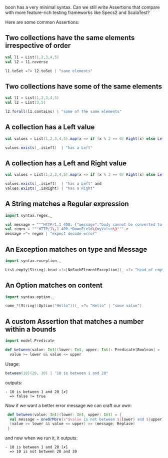 boon has a very minimal syntax. Can we still write Assertions that compare with more feature-rich testing frameworks like Specs2 and ScalaTest?

Here are some common Assertions:

## Two collections have the same elements irrespective of order

```scala
val l1 = List(1,2,3,4,5)
val l2 = l1.reverse

l1.toSet =?= l2.toSet | "same elements"
```

## Two collections have some of the same elements

```scala
val l1 = List(1,2,3,4,5)
val l2 = List(3,5)

l2.forall(l1.contains) | "some of the same elements"
```

## A collection has a Left value

```scala
val values = List(1,2,3,4,5).map(x => if (x % 2 == 0) Right(x) else Left(x))

values.exists(_.isLeft)  | "has a Left"
```

## A collection has a Left and Right value

```scala
val values = List(1,2,3,4,5).map(x => if (x % 2 == 0) Right(x) else Left(x))

values.exists(_.isLeft)  | "has a Left" and
values.exists(_.isRight) | "has a Right"
```

## A String matches a Regular expression

```scala
import syntax.regex._

val message = """HTTP/1.1 400: {"message":"body cannot be converted to Test: CNil: El(DownField(myValue)"}"""
val regex = """HTTP/1\.1 400.*DownField\(myValue\)""".r
message =^= regex | "expect decode error"
```

## An Exception matches on type and Message

```scala
import syntax.exception._

List.empty[String].head =!=[NoSuchElementException](_ =?= "head of empty list" | "head on empty List")
```

## An Option matches on content

```scala
import syntax.option._

some_?[String](Option("Hello"))(_ =?= "Hello" | "some value")
```

## A custom Assertion that matches a number within a bounds



```scala
import model.Predicate

def between(value: Int)(lower: Int, upper: Int): Predicate[Boolean] =
  value >= lower && value <= upper
```

Usage:

```scala
between(10)(20, 30) | "10 is between 1 and 20"
```

outputs:

```
- 10 is between 1 and 20 [✗]
  => false != true
```

Now if we want a better error message we can craft our own:

```scala
 def between(value: Int)(lower: Int, upper: Int) = {
  val message = oneOrMore(s"$value is not between ${lower} and ${upper}")
  (value >= lower && value <= upper) >> (message, Replace)
 }
```

and now when we run it, it outputs:

```
- 10 is between 1 and 20 [✗]
  => 10 is not between 20 and 30
```